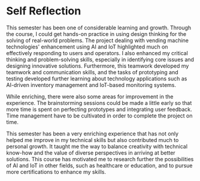 # Self Reflection
This semester has been one of considerable learning and growth. Through the course, I could get hands-on practice in using design thinking for the solving of real-world problems. The project dealing with vending machine technologies' enhancement using AI and IoT highlighted much on effectively responding to users and operators. I also enhanced my critical thinking and problem-solving skills, especially in identifying core issues and designing innovative solutions. Furthermore, this teamwork developed my teamwork and communication skills, and the tasks of prototyping and testing developed further learning about technology applications such as AI-driven inventory management and IoT-based monitoring systems.

While enriching, there were also some areas for improvement in the experience. The brainstorming sessions could be made a little early so that more time is spent on perfecting prototypes and integrating user feedback. Time management have to be cultivated in order to complete the project on time.

This semester has been a very enriching experience that has not only helped me improve in my technical skills but also contributed much to personal growth. It taught me the way to balance creativity with technical know-how and the value of diverse perspectives in arriving at better solutions. This course has motivated me to research further the possibilities of AI and IoT in other fields, such as healthcare or education, and to pursue more certifications to enhance my skills.
